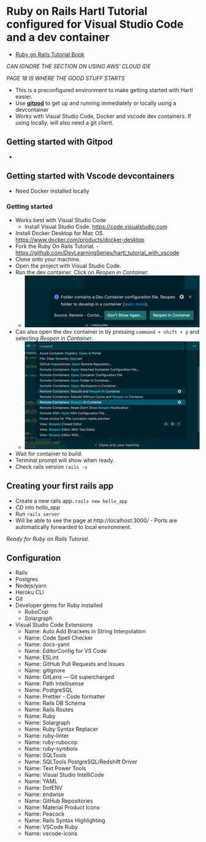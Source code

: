 # Ruby on Rails Hartl Tutorial configured for Visual Studio Code and a dev container
* [Ruby on Rails Tutorial Book](https://www.railstutorial.org/book)

*CAN IGNORE THE SECTION ON USING AWS' CLOUD IDE*

*PAGE 18 IS WHERE THE GOOD STUFF STARTS*

* This is a preconfigured environment to make getting started with Hartl easier.
* Use **[gitpod](https://www.gitpod.io/)** to get up and running immediately or locally using a devcontainer
* Works with Visual Studio Code, Docker and vscode dev containers. If using locally, will also need a git client.
## Getting started with Gitpod
* 
## Getting started with Vscode devcontainers
* Need Docker installed locally
### Getting started
* Works best with Visual Studio Code
  * Install Visual Studio Code. https://code.visualstudio.com
* Install Docker Desktop for Mac OS. https://www.docker.com/products/docker-desktop 
* Fork the Ruby On Rails Tutorial. - https://github.com/DevLearningSeries/hartl_tutorial_with_vscode
* Clone onto your machine.
* Open the project with Visual Studio Code.
* Run the dev container. Click on *Reopen in Container*.
  * ![Open In Container](docs/images/open_in_container.png)
* Can also open the dev container in by pressing `command + shift + p` and selecting *Reopen in Container*.
  * ![Reopen in Container](docs/images/reopen_in_container.png)
* Wait for container to build.
* Terminal prompt will show when ready.
* Check rails version `rails -v`


## Creating your first rails app
* Create a new rails app. `rails new hello_app`
* *CD* into *hello_app*
* Run `rails server`
* Will be able to see the page at http://localhost:3000/ - Ports are automatically forwarded to local environment.

*Ready for Ruby on Rails Tutorial.*

## Configuration
* Rails
* Postgres
* Nodejs/yarn
* Heroku CLI
* Git
* Developer gems for Ruby installed
  * RuboCop
  * Solargraph
* Visual Studio Code Extensions
  * Name: Auto Add Brackets in String Interpolation
  * Name: Code Spell Checker
  * Name: docs-yaml
  * Name: EditorConfig for VS Code
  * Name: ESLint
  * Name: GitHub Pull Requests and Issues
  * Name: gitignore
  * Name: GitLens — Git supercharged
  * Name: Path Intellisense
  * Name: PostgreSQL
  * Name: Prettier - Code formatter
  * Name: Rails DB Schema
  * Name: Rails Routes
  * Name: Ruby
  * Name: Solargraph
  * Name: Ruby Syntax Replacer
  * Name: ruby-linter
  * Name: ruby-rubocop
  * Name: ruby-symbols
  * Name: SQLTools
  * Name: SQLTools PostgreSQL/Redshift Driver
  * Name: Text Power Tools
  * Name: Visual Studio IntelliCode
  * Name: YAML
  * Name: DotENV
  * Name: endwise
  * Name: GitHub Repositories
  * Name: Material Product Icons
  * Name: Peacock
  * Name: Rails Syntax Highlighting
  * Name: VSCode Ruby
  * Name: vscode-icons  


